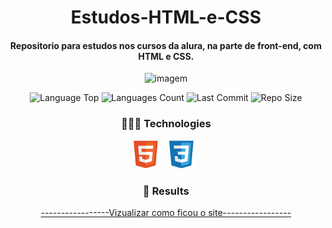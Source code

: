 <div align="center">
  
# Estudos-HTML-e-CSS
  
<h4>Repositorio para estudos nos cursos da alura, na parte de front-end, com HTML e CSS.</h4>
  
<p ><img  src="https://wallpapercave.com/wp/wp2742499.jpg" width="60%" alt="imagem" >
  
<p>
<!-- Image Shields -->
<img  alt="Language Top"  src="https://img.shields.io/github/languages/top/RickFerreira/Estudos-HTML-e-CSS">
<img  alt="Languages Count"  src="https://img.shields.io/github/languages/count/RickFerreira/Estudos-HTML-e-CSS">
<img  alt="Last Commit"  src="https://img.shields.io/github/last-commit/RickFerreira/Estudos-HTML-e-CSS">
<img  alt="Repo Size"  src="https://img.shields.io/github/repo-size/RickFerreira/Estudos-HTML-e-CSS">
</a>
</p>

  
### 👨🏻‍💻 Technologies

<img src="https://raw.githubusercontent.com/devicons/devicon/master/icons/html5/html5-original.svg" alt="imagem" width="45"> &nbsp;
<img src="https://raw.githubusercontent.com/devicons/devicon/master/icons/css3/css3-original.svg" alt="imagem" width="45"> &nbsp;


### 👻 Results

<a href="https://rickferreira.github.io/Estudos-HTML-e-CSS/index.html">-----------------Vizualizar como ficou o site-----------------</a>

</div>
